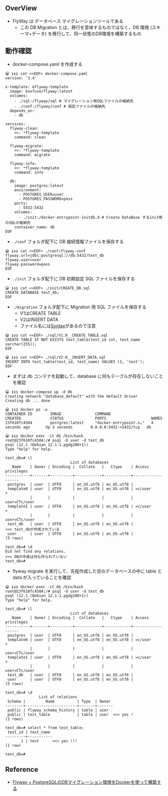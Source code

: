 

## OverView
- FlyWay は データベース マイグレーションツールである
  - この DB Migration とは、移行を意味するものではなく、DB 環境 (スキーマ+データ) を移行して、同一状態のDB環境を構築するもの

## 動作確認
- docker-compose.yaml を作成する
```
😀 ❯❯❯ cat <<EOF> docker-compose.yaml
version: '3.4'

x-template: &flyway-template
  image: boxfuse/flyway:latest
  volumes:
    - ./sql:/flyway/sql # マイグレーション用SQLファイルの格納先
    - ./conf:/flyway/conf # 設定ファイルの格納先
  depends_on:
    - db

services:
  flyway-clean:
    <<: *flyway-template
    command: clean

  flyway-migrate:
    <<: *flyway-template
    command: migrate

  flyway-info:
    <<: *flyway-template
    command: info

  db:
    image: postgres:latest
    environment:
      - POSTGRES_USER=user
      - POSTGRES_PASSWORD=pass
    ports:
      - 5432:5432
    volumes:
      - ./init:/docker-entrypoint-initdb.d # Create DataBase するinit用のSQLの格納先
    container_name: db
EOF
```

- `./conf` フォルダ配下に DB 接続情報ファイルを保存する
```
😀 ❯❯❯ cat <<EOF> ./conf/flyway.conf
flyway.url=jdbc:postgresql://db:5432/test_db
flyway.user=user
flyway.password=pass
EOF
```

- `./init` フォルダ配下に DB 初期設定 SQL ファイルを保存する
```
😀 ❯❯❯ cat <<EOF> ./init/CREATE_DB.sql
CREATE DATABASE test_db;
EOF
```

- `./migration` フォルダ配下に Migration 用 SQL ファイルを保存する
  - V1はCREATE TABLE
  - V2はINSERT DATA
  - ファイル名には[Syntax](https://flywaydb.org/documentation/migrations)があるので注意
```
😀 ❯❯❯ cat <<EOF> ./sql/V1.0__CREATE_TABLE.sql
CREATE TABLE IF NOT EXISTS test_table(test_id int, test_name varchar(255));
EOF

😀 ❯❯❯ cat <<EOF> ./sql/V2.0__INSERT_DATA.sql
INSERT INTO test_table(test_id, test_name) VALUES (1, 'test');
EOF
```

- まずは db コンテナを起動して、database に何もテーブルが存在しないことを確認
```
😀 ❯❯❯ docker-compose up -d db
Creating network "database_default" with the default driver
Creating db ... done

😀 ❯❯❯ docker ps -a
CONTAINER ID        IMAGE               COMMAND                  CREATED             STATUS              PORTS                    NAMES
23f610fc4504        postgres:latest     "docker-entrypoint.s…"   4 seconds ago       Up 3 seconds        0.0.0.0:5432->5432/tcp   db

😀 ❯❯❯ docker exec -it db /bin/bash
root@23f610fc4504:/# psql -U user -d test_db
psql (12.1 (Debian 12.1-1.pgdg100+1))
Type "help" for help.

test_db=# \l
                             List of databases
   Name    | Owner | Encoding |  Collate   |   Ctype    | Access privileges
-----------+-------+----------+------------+------------+-------------------
 postgres  | user  | UTF8     | en_US.utf8 | en_US.utf8 |
 template0 | user  | UTF8     | en_US.utf8 | en_US.utf8 | =c/user          +
           |       |          |            |            | user=CTc/user
 template1 | user  | UTF8     | en_US.utf8 | en_US.utf8 | =c/user          +
           |       |          |            |            | user=CTc/user
 test_db   | user  | UTF8     | en_US.utf8 | en_US.utf8 |                  <<< test_dbが作成されている
 user      | user  | UTF8     | en_US.utf8 | en_US.utf8 |
(5 rows)

test_db=# \d
Did not find any relations.                                                <<< DBの中身は何も作られていない
test_db=#
```

- flyway migrate を実行して、先程作成した空のデータベースの中に table と data が入っていることを確認
```
😀 ❯❯❯ docker exec -it db /bin/bash
root@23f610fc4504:/# psql -U user -d test_db
psql (12.1 (Debian 12.1-1.pgdg100+1))
Type "help" for help.

test_db=# \l
                             List of databases
   Name    | Owner | Encoding |  Collate   |   Ctype    | Access privileges
-----------+-------+----------+------------+------------+-------------------
 postgres  | user  | UTF8     | en_US.utf8 | en_US.utf8 |
 template0 | user  | UTF8     | en_US.utf8 | en_US.utf8 | =c/user          +
           |       |          |            |            | user=CTc/user
 template1 | user  | UTF8     | en_US.utf8 | en_US.utf8 | =c/user          +
           |       |          |            |            | user=CTc/user
 test_db   | user  | UTF8     | en_US.utf8 | en_US.utf8 |
 user      | user  | UTF8     | en_US.utf8 | en_US.utf8 |
(5 rows)

test_db=# \d
               List of relations
 Schema |         Name          | Type  | Owner
--------+-----------------------+-------+-------
 public | flyway_schema_history | table | user
 public | test_table            | table | user  <<< yes !
(2 rows)

test_db=# select * from test_table;
 test_id | test_name
---------+-----------
       1 | test      <<< yes !!!
(1 row)

test_db=#
```


## Reference
- [Flyway + PostgreSQLのDBマイグレーション環境をDockerを使って構築する](https://qiita.com/supimen89/items/1008e633f6ac2028e1e9)
